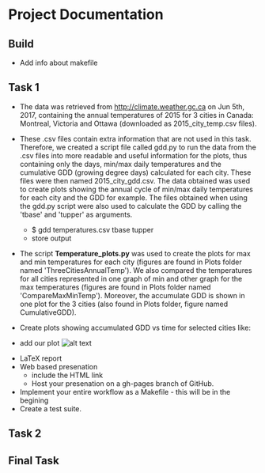 # Project Documentation

## Build
* Add info about makefile

## Task 1
* The data was retrieved from http://climate.weather.gc.ca on Jun 5th, 2017, containing the annual temperatures of 2015 for 3 cities in Canada: Montreal, Victoria and Ottawa (downloaded as 2015_city_temp.csv files).
* These .csv files contain extra information that are not used in this task. Therefore, we created a script file called gdd.py to run the data from the .csv files into more readable and useful information for the plots, thus containing only the days, min/max daily temperatures and the cumulative GDD (growing degree days) calculated for each city. These files were then named 2015_city_gdd.csv. The data obtained was used to create plots showing the annual cycle of min/max daily temperatures for each city and the GDD for example. The files obtained when using the gdd.py script were also used to calculate the GDD by calling the 'tbase' and 'tupper' as arguments. 
  * $ gdd temperatures.csv tbase tupper
  * store output
* The script **Temperature_plots.py** was used to create the plots for max and min temperatures for each city (figures are found in Plots folder named 'ThreeCitiesAnnualTemp'). We also compared the temperatures for all cities represented in one graph of min and other graph for the max temperatures (figures are found in Plots folder named 'CompareMaxMinTemp'). Moreover, the accumulate GDD is shown in one plot for the 3 cities (also found in Plots folder, figure named CumulativeGDD).

* Create plots showing accumulated GDD vs time for selected cities like: 
- add our plot
![alt text](GDD/Plots/CumulativeGDD.png)
* LaTeX report
* Web based presenation
  * include the HTML link
  * Host your presenation on a gh-pages branch of GitHub.
* Implement your entire workflow as a Makefile - this will be in the begining 
* Create a test suite.

## Task 2

## Final Task


